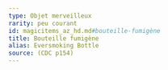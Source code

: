 ```yaml
---
type: Objet merveilleux
rarity: peu courant
id: magicitems_az_hd.md#bouteille-fumigène
title: Bouteille fumigène
alias: Eversmoking Bottle
source: (CDC p154)
---
```


